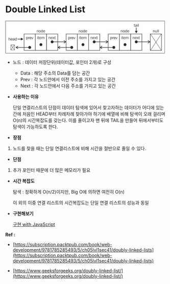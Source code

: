 # Double Linked List

<img src="Double-Linked-List-images/Untitled.png" width="500" >

- 노드 : 데이터 저장단위(데이터값, 포인터 2개)로 구성

  - Data : 해당 주소의 Data를 담는 공간
  - Prev : 각 노드안에서 이전 주소를 가지고 있는 공간
  - Next : 각 노드안에서 다음 주소를 가지고 있는 공간

- **사용하는 이유**

  단일 연결리스트의 단점이 데이터 탐색에 있어서 찾고자하는 데이터가 어디에 있는간에 처음인 HEAD부터 차례차례 찾아가야 하기에 배열에 비해 탐색이 오래 걸리며 O(n)의 시간복잡도를 갖는다. 이를 줄이고자 맨 뒤에 TAIL을 만들어 뒤에서부터도 탐색이 가능하도록 한다.

- **장점**

1. 노드를 찾을 때는 단일 연결리스트에 비해 시간을 절반으로 줄일 수 있다.

- **단점**

1. 추가 포인터 때문에 더 많은 메모리가 필요

- **시간 복잡도**

  탐색 : 정확하게 O(n/2)이지만, Big O에 의하면 여전히 O(n)

  이 외의 이중 연결 리스트의 시간복잡도는 단일 연결 리스트의 성능과 동일

- **구현해보기**

  [구현 with JavaScript]()

**Ref :**

- [https://subscription.packtpub.com/book/web-development/9781785285493/5/ch05lvl1sec41/doubly-linked-lists](https://subscription.packtpub.com/book/web-development/9781785285493/5/ch05lvl1sec41/doubly-linked-lists)

- [https://www.geeksforgeeks.org/doubly-linked-list/](https://www.geeksforgeeks.org/doubly-linked-list/)
